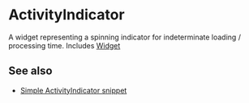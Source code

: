 ---
---
# ActivityIndicator

A widget representing a spinning indicator for indeterminate loading / processing time.
Includes [Widget](Widget.md)

## See also

- [Simple ActivityIndicator snippet](https://github.com/eclipsesource/tabris-js/blob/v1.9.0/snippets/activity-indicator/activityindicator.js)
